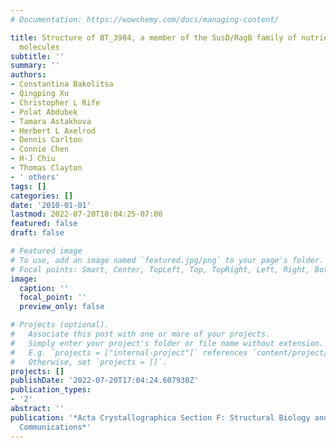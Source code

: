 ```yaml
---
# Documentation: https://wowchemy.com/docs/managing-content/

title: Structure of BT_3984, a member of the SusD/RagB family of nutrient-binding
  molecules
subtitle: ''
summary: ''
authors:
- Constantina Bakolitsa
- Qingping Xu
- Christopher L Rife
- Polat Abdubek
- Tamara Astakhova
- Herbert L Axelrod
- Dennis Carlton
- Connie Chen
- H-J Chiu
- Thomas Clayton
- ' others'
tags: []
categories: []
date: '2010-01-01'
lastmod: 2022-07-20T10:04:25-07:00
featured: false
draft: false

# Featured image
# To use, add an image named `featured.jpg/png` to your page's folder.
# Focal points: Smart, Center, TopLeft, Top, TopRight, Left, Right, BottomLeft, Bottom, BottomRight.
image:
  caption: ''
  focal_point: ''
  preview_only: false

# Projects (optional).
#   Associate this post with one or more of your projects.
#   Simply enter your project's folder or file name without extension.
#   E.g. `projects = ["internal-project"]` references `content/project/deep-learning/index.md`.
#   Otherwise, set `projects = []`.
projects: []
publishDate: '2022-07-20T17:04:24.607930Z'
publication_types:
- '2'
abstract: ''
publication: '*Acta Crystallographica Section F: Structural Biology and Crystallization
  Communications*'
---
```

